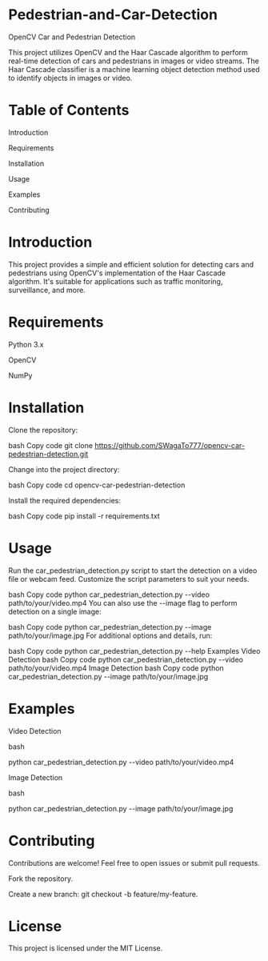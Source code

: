 # Pedestrian-and-Car-Detection

OpenCV Car and Pedestrian Detection


This project utilizes OpenCV and the Haar Cascade algorithm to perform real-time detection of cars and pedestrians in images or video streams. The Haar Cascade classifier is a machine learning object detection method used to identify objects in images or video.

# Table of Contents
Introduction

Requirements

Installation

Usage

Examples

Contributing

# Introduction
This project provides a simple and efficient solution for detecting cars and pedestrians using OpenCV's implementation of the Haar Cascade algorithm. It's suitable for applications such as traffic monitoring, surveillance, and more.

# Requirements

Python 3.x

OpenCV

NumPy

# Installation

Clone the repository:

bash
Copy code
git clone https://github.com/SWagaTo777/opencv-car-pedestrian-detection.git


Change into the project directory:

bash
Copy code
cd opencv-car-pedestrian-detection


Install the required dependencies:

bash
Copy code
pip install -r requirements.txt
# Usage
Run the car_pedestrian_detection.py script to start the detection on a video file or webcam feed. Customize the script parameters to suit your needs.

bash
Copy code
python car_pedestrian_detection.py --video path/to/your/video.mp4
You can also use the --image flag to perform detection on a single image:

bash
Copy code
python car_pedestrian_detection.py --image path/to/your/image.jpg
For additional options and details, run:

bash
Copy code
python car_pedestrian_detection.py --help
Examples
Video Detection
bash
Copy code
python car_pedestrian_detection.py --video path/to/your/video.mp4
Image Detection
bash
Copy code
python car_pedestrian_detection.py --image path/to/your/image.jpg

# Examples
Video Detection 


bash

python car_pedestrian_detection.py --video path/to/your/video.mp4


Image Detection


bash

python car_pedestrian_detection.py --image path/to/your/image.jpg
# Contributing


Contributions are welcome! Feel free to open issues or submit pull requests.

Fork the repository.

Create a new branch: git checkout -b feature/my-feature.

# License

This project is licensed under the MIT License.
